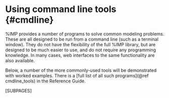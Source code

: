Using command line tools {#cmdline}
========================

%IMP provides a number of programs to solve common modeling problems. These
are all designed to be run from a command line (such as a terminal window).
They do not have the flexibility of the full %IMP library, but are designed
to be much easier to use, and do not require any programming knowledge.
In many cases, web interfaces to the same functionality are also available.

Below, a number of the more commonly-used tools will be
demonstrated with worked examples.
There is a [full list of all such programs](@ref cmdline_tools) in the
Reference Guide.

[SUBPAGES]
